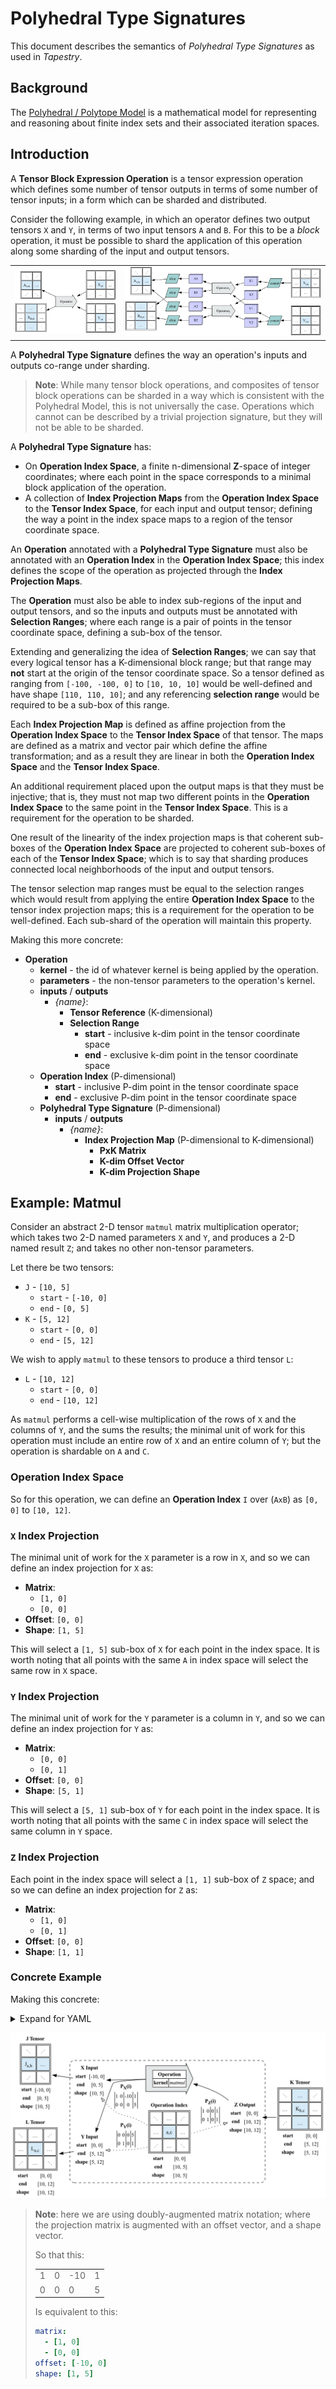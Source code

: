 # Polyhedral Type Signatures

This document describes the semantics of _Polyhedral Type Signatures_ as used in _Tapestry_.

## Background

The [Polyhedral / Polytope Model](https://en.wikipedia.org/wiki/Polyhedral_model) is a mathematical
model for representing and reasoning about finite index sets and their associated iteration spaces.

## Introduction

A **Tensor Block Expression Operation** is a tensor expression operation which defines some number
of tensor outputs in terms of some number of tensor inputs; in a form which can be sharded and
distributed.

Consider the following example, in which an operator defines two output tensors `X` and `Y`, in
terms of two input tensors `A` and `B`. For this to be a _block_ operation, it must be possible to
shard the application of this operation along some sharding of the input and output tensors.

<table style="border: 0">
  <tr>
    <td>
      <div style="width: 100%; margin: auto">
        <img alt="ops" src="PolyhedralTypeSignatures/Operator.fig1.dot.png"/>
      </div>
    </td>
    <td>
      <div style="width: 100%; margin: auto">
        <img alt="sharded ops" src="PolyhedralTypeSignatures/Operator.fig2.dot.png"/>
      </div>
    </td>
  </tr>
</table>

A **Polyhedral Type Signature** defines the way an operation's inputs and outputs co-range under
sharding.

> **Note**: While many tensor block operations, and composites of tensor block operations can be
> sharded in a way which is consistent with the Polyhedral Model, this is not universally the case.
> Operations which cannot can be described by a trivial projection signature, but they will not be
> able to be sharded.

A **Polyhedral Type Signature** has:

- On **Operation Index Space**, a finite n-dimensional **Z**-space of integer coordinates; where
  each point in the space corresponds to a minimal block application of the operation.
- A collection of **Index Projection Maps** from the **Operation Index Space** to the **Tensor Index
  Space**, for each input and output tensor; defining the way a point in the index space maps to a
  region of the tensor coordinate space.

An **Operation** annotated with a **Polyhedral Type Signature** must also be annotated with an
**Operation Index** in the **Operation Index Space**; this index defines the scope of the operation
as projected through the **Index Projection Maps**.

The **Operation** must also be able to index sub-regions of the input and output tensors, and so the
inputs and outputs must be annotated with **Selection Ranges**; where each range is a pair of points
in the tensor coordinate space, defining a sub-box of the tensor.

Extending and generalizing the idea of **Selection Ranges**; we can say that every logical tensor
has a K-dimensional block range; but that range may **not** start at the origin of the tensor
coordinate space. So a tensor defined as ranging from `[-100, -100, 0]` to `[10, 10, 10]` would be
well-defined and have shape `[110, 110, 10]`; and any referencing **selection range** would be
required to be a sub-box of this range.

Each **Index Projection Map** is defined as affine projection from the **Operation Index Space** to
the **Tensor Index Space** of that tensor. The maps are defined as a matrix and vector pair which
define the affine transformation; and as a result they are linear in both the **Operation Index
Space** and the **Tensor Index Space**.

An additional requirement placed upon the output maps is that they must be injective; that is, they
must not map two different points in the **Operation Index Space** to the same point in the **Tensor
Index Space**. This is a requirement for the operation to be sharded.

One result of the linearity of the index projection maps is that coherent sub-boxes of the
**Operation Index Space** are projected to coherent sub-boxes of each of the **Tensor Index Space**;
which is to say that sharding produces connected local neighborhoods of the input and output
tensors.

The tensor selection map ranges must be equal to the selection ranges which would result from
applying the entire **Operation Index Space** to the tensor index projection maps; this is a
requirement for the operation to be well-defined. Each sub-shard of the operation will maintain this
property.

Making this more concrete:

- **Operation**
  - **kernel** - the id of whatever kernel is being applied by the operation.
  - **parameters** - the non-tensor parameters to the operation's kernel.
  - **inputs** / **outputs**
    - _{name}_:
      - **Tensor Reference** (K-dimensional)
      - **Selection Range**
        - **start** - inclusive k-dim point in the tensor coordinate space
        - **end** - exclusive k-dim point in the tensor coordinate space
  - **Operation Index** (P-dimensional)
    - **start** - inclusive P-dim point in the tensor coordinate space
    - **end** - exclusive P-dim point in the tensor coordinate space
  - **Polyhedral Type Signature** (P-dimensional)
    - **inputs** / **outputs**
      - _{name}_:
        - **Index Projection Map** (P-dimensional to K-dimensional)
          - **PxK Matrix**
          - **K-dim Offset Vector**
          - **K-dim Projection Shape**

## Example: Matmul

Consider an abstract 2-D tensor `matmul` matrix multiplication operator; which takes two 2-D named
parameters `X` and `Y`, and produces a 2-D named result `Z`; and takes no other non-tensor
parameters.

Let there be two tensors:

- `J` - `[10, 5]`
  - `start` - `[-10, 0]`
  - `end` - `[0, 5]`
- `K` - `[5, 12]`
  - `start` - `[0, 0]`
  - `end` - `[5, 12]`

We wish to apply `matmul` to these tensors to produce a third tensor `L`:

- `L` - `[10, 12]`
  - `start` - `[0, 0]`
  - `end` - `[10, 12]`

As `matmul` performs a cell-wise multiplication of the rows of `X` and the columns of `Y`, and the
sums the results; the minimal unit of work for this operation must include an entire row of `X` and
an entire column of `Y`; but the operation is shardable on `A` and `C`.

### Operation Index Space

So for this operation, we can define an **Operation Index** `I` over (`AxB`) as `[0, 0]` to
`[10, 12]`.

### `X` Index Projection

The minimal unit of work for the `X` parameter is a row in `X`, and so we can define an index
projection for `X` as:

- **Matrix**:
  - `[1, 0]`
  - `[0, 0]`
- **Offset**: `[0, 0]`
- **Shape**: `[1, 5]`

This will select a `[1, 5]` sub-box of `X` for each point in the index space. It is worth noting
that all points with the same `A` in index space will select the same row in `X` space.

### `Y` Index Projection

The minimal unit of work for the `Y` parameter is a column in `Y`, and so we can define an index
projection for `Y` as:

- **Matrix**:
  - `[0, 0]`
  - `[0, 1]`
- **Offset**: `[0, 0]`
- **Shape**: `[5, 1]`

This will select a `[5, 1]` sub-box of `Y` for each point in the index space. It is worth noting
that all points with the same `C` in index space will select the same column in `Y` space.

### `Z` Index Projection

Each point in the index space will select a `[1, 1]` sub-box of `Z` space; and so we can define an
index projection for `Z` as:

- **Matrix**:
  - `[1, 0]`
  - `[0, 1]`
- **Offset**: `[0, 0]`
- **Shape**: `[1, 1]`

### Concrete Example

Making this concrete:

<details>
<summary>Expand for YAML</summary>

```yaml
tensors:
  J:
    start: [-10, 0]
    end: [0, 5]
  K:
    start: [0, 0]
    end: [5, 12]
  L:
    start: [0, 0]
    end: [10, 12]

operation:
  kernel: matmul
  inputs:
    X:
      tensor: $J
      range:
        start: [-10, 0]
        end: [0, 5]
    Y:
      tensor: $K
      range:
        start: [0, 0]
        end: [5, 12]
  outputs:
    Z:
      tensor: $L
      range:
        start: [0, 0]
        end: [10, 12]
  index:
    start: [0, 0]
    end: [10, 12]
  signature:
    inputs:
      X:
        matrix:
          - [1, 0]
          - [0, 0]
        offset: [0, 0]
        shape: [1, 5]
      Y:
        matrix:
          - [0, 0]
          - [0, 1]
        offset: [0, 0]
        shape: [5, 1]
    outputs:
      C:
        matrix:
          - [1, 0]
          - [0, 1]
        offset: [0, 0]
        shape: [10, 12]
```

</details>

![matmul example](PolyhedralTypeSignatures/matmul.example.dot.png)

> **Note**: here we are using doubly-augmented matrix notation; where the projection matrix is
> augmented with an offset vector, and a shape vector.
>
> So that this:
>
> <table>
>   <tr><td>1</td><td>0</td><td>-10</td><td>1</td></tr>
>   <tr><td>0</td><td>0</td><td>0</td><td>5</td></tr>
> </table>
>
> Is equivalent to this:
>
> ```yaml
> matrix:
>   - [1, 0]
>   - [0, 0]
> offset: [-10, 0]
> shape: [1, 5]
> ```
